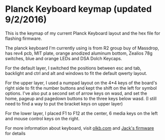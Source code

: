 # Planck Keyboard keymap (updated 9/2/2016)

This is the keymap of my current Planck Keyboard layout and the hex file for flashing firmware.

The planck keyboard I'm currently using is from R2 group buy of Massdrop, has rev4 pcb, MIT plate, orange anodized aluminum bottom, Zealios 78g switches, blue and orange LEDs and DSA Dolch Keycaps. 

For the default layer, I switched the positions between esc and tab, backlight and ctrl and alt and windows to fit the default qwerty layout.

For the upper layer, I used a numpad layout on the 4*4 keys of the board's right side to fit the number buttons and kept the shift on the left for symbol options. I've also put a second set of arrow keys on wasd, and set the home, pageup and pagedown buttons to the three keys below wasd. (I still need to find a way to put the bracket keys on upper layer)

For the lower layer, I placed F1 to F12 at the center, 6 media keys on the left and mouse control keys on the right.

For more information about keyboard, visit <a href="http://olkb.com/">olkb.com</a> and <a href="https://github.com/jackhumbert/qmk_firmware">Jack's firmware</a> for details
